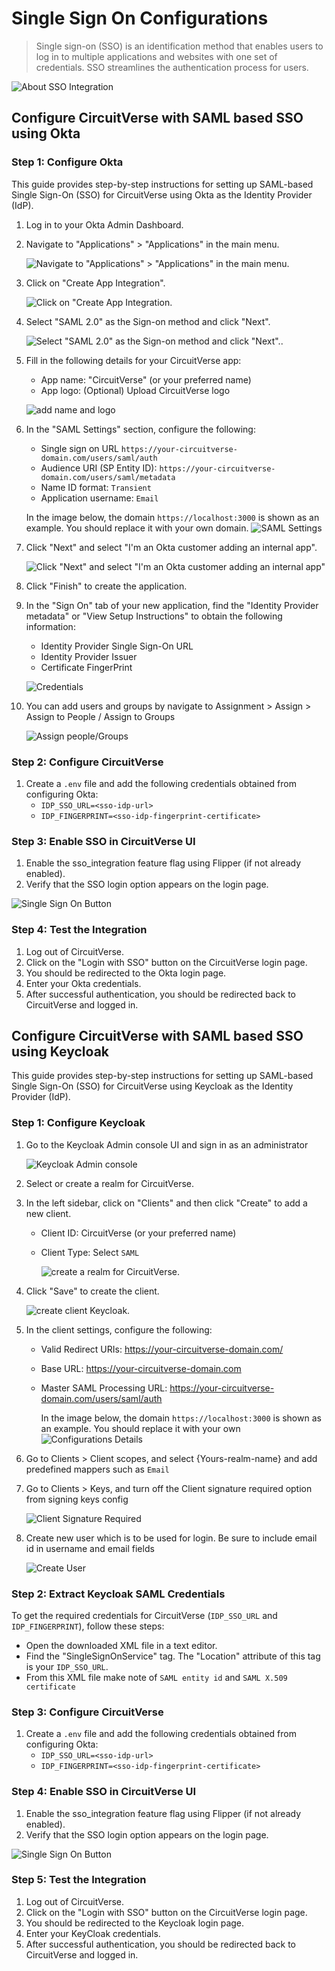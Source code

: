 # Single Sign On Configurations

> Single sign-on (SSO) is an identification method that enables users to log in to multiple applications and websites with one set of credentials. SSO streamlines the authentication process for users.

![About SSO Integration](../images/img_chapter2/sso_integration/about_sso.png)

## Configure CircuitVerse with SAML based SSO using Okta

### Step 1: Configure Okta

This guide provides step-by-step instructions for setting up SAML-based Single Sign-On (SSO) for CircuitVerse using Okta as the Identity Provider (IdP).

1. Log in to your Okta Admin Dashboard.

2. Navigate to "Applications" > "Applications" in the main menu.

   ![Navigate to "Applications" > "Applications" in the main menu.](../images/img_chapter2/sso_integration/navigate_to_applicattion.png)

3. Click on "Create App Integration".

   ![Click on "Create App Integration.](../images/img_chapter2/sso_integration/create_app_integration.png)

4. Select "SAML 2.0" as the Sign-on method and click "Next".

   ![Select "SAML 2.0" as the Sign-on method and click "Next"..](../images/img_chapter2/sso_integration/step_4_select_saml2.0.png)

5. Fill in the following details for your CircuitVerse app:

    * App name: "CircuitVerse" (or your preferred name)
    * App logo: (Optional) Upload CircuitVerse logo

    ![add name and logo](../images/img_chapter2/sso_integration/step5.png)

6. In the "SAML Settings" section, configure the following:

   * Single sign on URL ```https://your-circuitverse-domain.com/users/saml/auth```
   * Audience URI (SP Entity ID): ```https://your-circuitverse-domain.com/users/saml/metadata```
   * Name ID format: ```Transient```
   * Application username: ```Email```

    In the image below, the domain ```https://localhost:3000``` is shown as an example. You should replace it with your own domain.
    ![SAML Settings](../images/img_chapter2/sso_integration/step6.png)

7. Click "Next" and select "I'm an Okta customer adding an internal app".

    ![Click "Next" and select "I'm an Okta customer adding an internal app"](../images/img_chapter2/sso_integration/step7.png)

8. Click "Finish" to create the application.

9. In the "Sign On" tab of your new application, find the "Identity Provider metadata" or "View Setup Instructions" to obtain the following information:

    * Identity Provider Single Sign-On URL
    * Identity Provider Issuer
    * Certificate FingerPrint

    ![Credentials](../images/img_chapter2/sso_integration/credentials.png)

10. You can add users and groups by navigate to Assignment > Assign > Assign to People / Assign to Groups

    ![Assign people/Groups](../images/img_chapter2/sso_integration/Assign.png)

### Step 2: Configure CircuitVerse

1. Create a `.env` file and add the following credentials obtained from configuring Okta:
    * `IDP_SSO_URL=<sso-idp-url>`
    * `IDP_FINGERPRINT=<sso-idp-fingerprint-certificate>`

### Step 3: Enable SSO in CircuitVerse UI

1. Enable the sso_integration feature flag using Flipper (if not already enabled).
2. Verify that the SSO login option appears on the login page.

![Single Sign On Button](../images/img_chapter2/sso_integration/SingleSignOnButton.png)

### Step 4: Test the Integration

1. Log out of CircuitVerse.
2. Click on the "Login with SSO" button on the CircuitVerse login page.
3. You should be redirected to the Okta login page.
4. Enter your Okta credentials.
5. After successful authentication, you should be redirected back to CircuitVerse and logged in.

## Configure CircuitVerse with SAML based SSO using Keycloak

This guide provides step-by-step instructions for setting up SAML-based Single Sign-On (SSO) for CircuitVerse using Keycloak as the Identity Provider (IdP).

### Step 1: Configure Keycloak

1. Go to the Keycloak Admin console UI and sign in as an administrator

   ![Keycloak Admin console](../images/img_chapter2/sso_integration/admin-login-keycloak.webp)

2. Select or create a realm for CircuitVerse.

3. In the left sidebar, click on "Clients" and then click "Create" to add a new client.

    * Client ID: CircuitVerse (or your preferred name)
    * Client Type: Select ```SAML```

        ![create a realm for CircuitVerse.](../images/img_chapter2/sso_integration/create-realm-keycloak.png)

4. Click "Save" to create the client.

    ![create client Keycloak.](../images/img_chapter2/sso_integration/create-client-keycloak.png)

5. In the client settings, configure the following:

    * Valid Redirect URIs: https://your-circuitverse-domain.com/
    * Base URL: https://your-circuitverse-domain.com
    * Master SAML Processing URL: https://your-circuitverse-domain.com/users/saml/auth

        In the image below, the domain ```https://localhost:3000``` is shown as an example. You should replace it with your own
        ![Configurations Details](../images/img_chapter2/sso_integration/client-access-settings-keycloak.png)

6. Go to Clients > Client scopes, and select {Yours-realm-name} and add predefined mappers such as ``Email``

7. Go to Clients > Keys, and turn off the Client signature required option from signing keys config

    ![Client Signature Required](../images/img_chapter2/sso_integration/client-signature-required.png)

8. Create new user which is to be used for login. Be sure to include email id in username and email fields

    ![Create User](../images/img_chapter2/sso_integration/create-user.webp)

### Step 2: Extract Keycloak SAML Credentials

To get the required credentials for CircuitVerse (``IDP_SSO_URL`` and ``IDP_FINGERPRINT``), follow these steps:

* Open the downloaded XML file in a text editor.
* Find the "SingleSignOnService" tag. The "Location" attribute of this tag is your ``IDP_SSO_URL``.
* From this XML file  make note of ``SAML entity id`` and ``SAML X.509 certificate``

### Step 3: Configure CircuitVerse

1. Create a `.env` file and add the following credentials obtained from configuring Okta:
    * `IDP_SSO_URL=<sso-idp-url>`
    * `IDP_FINGERPRINT=<sso-idp-fingerprint-certificate>`

### Step 4: Enable SSO in CircuitVerse UI

1. Enable the sso_integration feature flag using Flipper (if not already enabled).
2. Verify that the SSO login option appears on the login page.

![Single Sign On Button](../images/img_chapter2/sso_integration/SingleSignOnButton.png)

### Step 5: Test the Integration

1. Log out of CircuitVerse.
2. Click on the "Login with SSO" button on the CircuitVerse login page.
3. You should be redirected to the Keycloak login page.
4. Enter your KeyCloak credentials.
5. After successful authentication, you should be redirected back to CircuitVerse and logged in.
